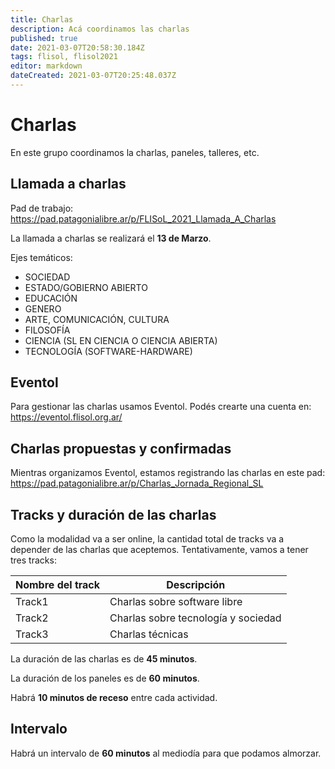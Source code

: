 ```yaml
---
title: Charlas
description: Acá coordinamos las charlas
published: true
date: 2021-03-07T20:58:30.184Z
tags: flisol, flisol2021
editor: markdown
dateCreated: 2021-03-07T20:25:48.037Z
---
```


# Charlas

En este grupo coordinamos la charlas, paneles, talleres, etc.

## Llamada a charlas

Pad de trabajo: https://pad.patagonialibre.ar/p/FLISoL_2021_Llamada_A_Charlas

La llamada a charlas se realizará el **13 de Marzo**. 

Ejes temáticos:

* SOCIEDAD
* ESTADO/GOBIERNO ABIERTO
* EDUCACIÓN
* GENERO
* ARTE, COMUNICACIÓN, CULTURA
* FILOSOFÍA
* CIENCIA (SL EN CIENCIA O CIENCIA ABIERTA)
* TECNOLOGÍA (SOFTWARE-HARDWARE)

## Eventol

Para gestionar las charlas usamos Eventol. Podés crearte una cuenta en: https://eventol.flisol.org.ar/

## Charlas propuestas y confirmadas

Mientras organizamos Eventol, estamos registrando las charlas en este pad: https://pad.patagonialibre.ar/p/Charlas_Jornada_Regional_SL

## Tracks y duración de las charlas

Como la modalidad va a ser online, la cantidad total de tracks va a depender de las charlas que aceptemos. Tentativamente, vamos a tener tres tracks:

| Nombre del track | Descripción
|------------------|------------
| Track1 | Charlas sobre software libre
| Track2 | Charlas sobre tecnología y sociedad
| Track3 | Charlas técnicas

La duración de las charlas es de **45 minutos**.

La duración de los paneles es de **60 minutos**.

Habrá **10 minutos de receso** entre cada actividad.


## Intervalo

Habrá un intervalo de **60 minutos** al mediodía para que podamos almorzar.
